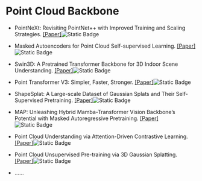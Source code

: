 # Point Cloud Backbone

- PointNeXt: Revisiting PointNet++ with Improved Training and Scaling Strategies. [[Paper]](https://arxiv.org/abs/2206.04670)![Static Badge](https://img.shields.io/badge/NeurIPS-%202022-blue)

- Masked Autoencoders for Point Cloud Self-supervised Learning. [[Paper]](https://link.springer.com/chapter/10.1007/978-3-031-20086-1_35)![Static Badge](https://img.shields.io/badge/ECCV-%202022-blue)

- Swin3D: A Pretrained Transformer Backbone for 3D Indoor Scene Understanding. [[Paper]](https://arxiv.org/abs/2304.06906)![Static Badge](https://img.shields.io/badge/arxiv%202304-red)

- Point Transformer V3: Simpler, Faster, Stronger. [[Paper]](https://arxiv.org/abs/2312.10035)![Static Badge](https://img.shields.io/badge/CVPR-%202024-blue)

- ShapeSplat: A Large-scale Dataset of Gaussian Splats and Their Self-Supervised Pretraining. [[Paper]](https://arxiv.org/abs/2408.10906)![Static Badge](https://img.shields.io/badge/arxiv%202408-red)

- MAP: Unleashing Hybrid Mamba-Transformer Vision Backbone’s Potential with Masked Autoregressive Pretraining. [[Paper]](https://arxiv.org/abs/2410.00871)![Static Badge](https://img.shields.io/badge/arxiv%202410-red)

- Point Cloud Understanding via Attention-Driven Contrastive Learning. [[Paper]](https://arxiv.org/abs/2411.14744)![Static Badge](https://img.shields.io/badge/arxiv%202411-red)

- Point Cloud Unsupervised Pre-training via 3D Gaussian Splatting. [[Paper]](https://arxiv.org/abs/2411.18667)![Static Badge](https://img.shields.io/badge/arxiv%202411-red)

- ......
